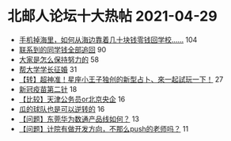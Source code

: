 # 北邮人论坛十大热帖 2021-04-29

- [手机掉海里，如何从海边靠着几十块钱零钱回学校……](https://bbs.byr.cn/article/Talking/6268143) 104
- [联系到的同学钱全部追回](https://bbs.byr.cn/article/Picture/3285696) 90
- [大家是怎么保持努力的](https://bbs.byr.cn/article/Feeling/3168828) 58
- [帮大学学长征婚](https://bbs.byr.cn/article/Friends/1992123) 31
- [【转】超神准！星座小王子独创的新型占卜、來一起試玩一下！](https://bbs.byr.cn/article/Constellations/326533) 27
- [新冠疫苗第二针](https://bbs.byr.cn/article/Health/225060) 18
- [【比较】天津公务员or北京央企](https://bbs.byr.cn/article/Job/2132754) 16
- [瓜的球队也是可以逆转的](https://bbs.byr.cn/article/Football/810048496) 16
- [【问题】东莞华为数通产品线如何？](https://bbs.byr.cn/article/WorkLife/1166599) 13
- [【问题】计院有做开发方向，不那么push的老师吗？](https://bbs.byr.cn/article/AimGraduate/1206171) 11



